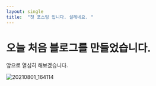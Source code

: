 ```yaml
---
layout: single
title:  "첫 포스팅 입니다. 설레네요. "
---
```


# 오늘 처음 블로그를 만들었습니다.

앞으로 열심히 해보겠습니다.

![20210801_164114](/Users/kiseong/Desktop/Kiseonglee-github-blog/KiseongLee.github.io/_images/2023-05-20-first/20210801_164114.jpg)
